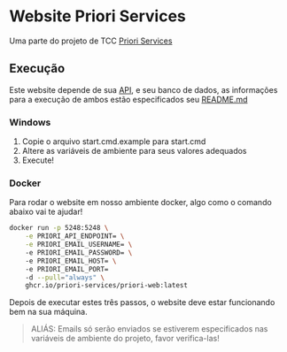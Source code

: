 # Website Priori Services 

Uma parte do projeto de TCC [Priori Services](https://github.com/Priori-Services)

## Execução

Este website depende de sua [API](https://github.com/Priori-Services/API), e seu banco de dados, as informações para a execução de ambos estão especificados seu [README.md](https://github.com/Priori-Services/API/blob/develop/README.md) 

### Windows

1. Copie o arquivo start.cmd.example para start.cmd
2. Altere as variáveis de ambiente para seus valores adequados
3. Execute!

### Docker

Para rodar o website em nosso ambiente docker, algo como o comando abaixo vai te ajudar!

```sh
docker run -p 5248:5248 \
    -e PRIORI_API_ENDPOINT= \
    -e PRIORI_EMAIL_USERNAME= \ 
    -e PRIORI_EMAIL_PASSWORD= \ 
    -e PRIORI_EMAIL_HOST= \ 
    -e PRIORI_EMAIL_PORT=
    -d --pull="always" \
    ghcr.io/priori-services/priori-web:latest
```

Depois de executar estes três passos, o website deve estar funcionando bem na sua máquina. 

> ALIÁS: Emails só serão enviados se estiverem especificados nas variáveis de ambiente do projeto, favor verifica-las!
